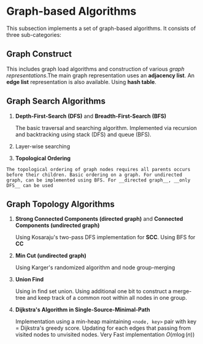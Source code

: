 # Graph-based Algorithms
This subsection implements a set of graph-based algorithms. It consists of three sub-categories: 

## Graph Construct
   This includes graph load algorithms and construction of various _graph representations_.The main graph representation uses an __adjacency list__. An __edge list__ representation is also available. Using __hash table__.  

## Graph Search Algorithms
   1. __Depth-First-Search (DFS)__ and __Breadth-First-Search (BFS)__

      The basic traversal and searching algorithm. Implemented via recursion and backtracking using stack (DFS) and queue (BFS). 
  
   2. Layer-wise searching 

   3. __Topological Ordering__

    The topological ordering of graph nodes requires all parents occurs before their children. Basic ordering on a graph. For undirected graph, can be implemented using BFS. For __directed graph__, __only DFS__ can be used 

## Graph Topology Algorithms
   1. __Strong Connected Components (directed graph)__ and __Connected Components (undirected graph)__ 

      Using Kosaraju's two-pass DFS implementation for __SCC__. Using BFS for __CC__

   2. __Min Cut (undirected graph)__

      Using Karger's randomized algorithm and node group-merging   


   3. __Union Find__
   
      Using in find set union. Using additional one bit to construct a merge-tree and keep track of a common root within all nodes in one group. 

   4. __Dijkstra's Algorithm in Single-Source-Minimal-Path__

      Implementation using a min-heap maintaining `<node, key>` pair with key = Dijkstra's greedy score. Updating for each edges that passing from visited nodes to unvisited nodes. Very Fast implementation $O(m\log(n))$